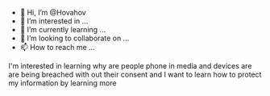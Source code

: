 - 👋 Hi, I’m @Hovahov
- 👀 I’m interested in ...
- 🌱 I’m currently learning ...
- 💞️ I’m looking to collaborate on ...
- 📫 How to reach me ...

<!---
Hovahov/Hovahov is a ✨ special ✨ repository because its `README.md` (this file) appears on your GitHub profile.
You can click the Preview link to take a look at your changes.
--->
I'm interested in learning why are people phone in media and devices are are being breached with out their consent and I want to learn how to protect my information by learning more 
